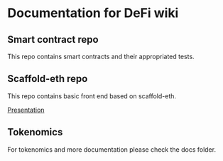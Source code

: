 # Documentation for DeFi wiki

  ## Smart contract repo
  This repo contains smart contracts and their appropriated tests.
  
  ## Scaffold-eth repo
   This repo contains basic front end based on scaffold-eth.

[Presentation](https://docs.google.com/presentation/d/17D3UnYAGmfeadaSpAxXPFi2S7QoUuNCmGrCGt0BwAJY/edit)

## Tokenomics
For tokenomics and more documentation please check the docs folder.
